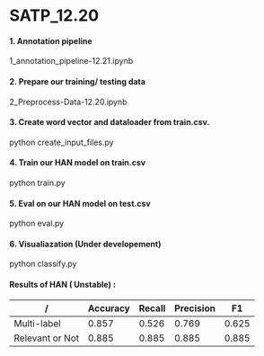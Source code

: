 # SATP_12.20

#### 1. Annotation pipeline

1_annotation_pipeline-12.21.ipynb

#### 2. Prepare our training/ testing data

2_Preprocess-Data-12.20.ipynb

#### 3. Create word vector and dataloader from train.csv.
python create_input_files.py

#### 4. Train our HAN model on train.csv
python train.py

#### 5. Eval on our HAN model on test.csv
python eval.py

#### 6. Visualiazation (Under developement)
python classify.py


#### Results of HAN ( Unstable) :

  /| Accuracy  | Recall   | Precision | F1
---| ------------- | ------------- | ------------- | -------------
Multi-label  | 0.857  | 0.526  | 0.769 | 0.625
Relevant or Not  |  0.885  | 0.885  | 0.885  | 0.885

